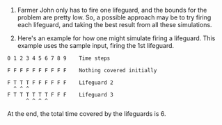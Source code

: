 1. Farmer John only has to fire one lifeguard, and the bounds for the problem are pretty low. So, a possible approach may be to try firing each lifeguard, and taking the best result from all these simulations.

2. Here's an example for how one might simulate firing a lifeguard. This example uses the sample input, firing the 1st lifeguard.
```text
0 1 2 3 4 5 6 7 8 9    Time steps

F F F F F F F F F F    Nothing covered initially

F T T T F F F F F F    Lifeguard 2
  ^ ^ ^
F T T T T T T F F F    Lifeguard 3
      ^ ^ ^ ^
```
At the end, the total time covered by the lifeguards is 6.